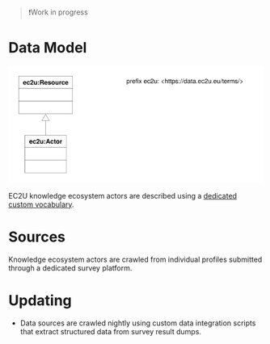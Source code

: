 > ❗️Work in progress

# Data Model

![actor data model](index/actors.svg)

EC2U knowledge ecosystem actors are described using a [dedicated custom vocabulary](https://docs.google.com/spreadsheets/d/1CG0OjnmbGkxVWNF7xLAvzcic-KFCZIkujns_pMwphWU/edit?usp=sharing).

# Sources

Knowledge ecosystem actors are crawled from individual profiles submitted through a dedicated survey platform.

# Updating

* Data sources are crawled nightly using custom data integration scripts that extract structured data from survey result dumps.